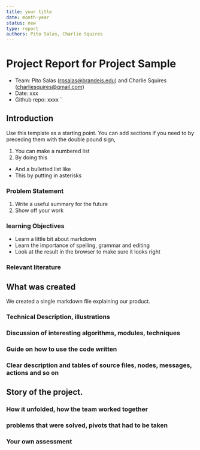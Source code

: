 ```yaml
---
title: your title
date: month-year
status: new
type: report
authors: Pito Salas, Charlie Squires
---
```


# Project Report for Project Sample
* Team: Pito Salas (rpsalas@brandeis.edu) and Charlie Squires (charliesquires@gmail.com)
* Date: xxx
* Github repo: xxxx
`
## Introduction

Use this template as a starting point. You can add sections if you need to by preceding them with the double pound sign,

1. You can make a numbered list
1. By doing this

* And a bulletted list like
* This by putting in asterisks

### Problem Statement

1. Write a useful summary for the future
1. Show off your work

### learning Objectives

* Learn a little bit about markdown
* Learn the importance of spelling, grammar and editing
* Look at the result in the browser to make sure it looks right

### Relevant literature

## What was created

We created a single markdown file explaining our product.

### Technical Description, illustrations

### Discussion of interesting algorithms, modules, techniques

### Guide on how to use the code written

### Clear description and tables of source files, nodes, messages, actions and so on

## Story of the project.

### How it unfolded, how the team worked together

### problems that were solved, pivots that had to be taken

### Your own assessment